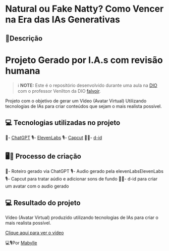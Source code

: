 # Natural ou Fake Natty? Como Vencer na Era das IAs Generativas

## 🚀Descrição

# Projeto Gerado por I.A.s com revisão humana


 > ℹ️ **NOTE:** Este é o repositório desenvolvido durante uma aula na [DIO](https://dio.me) com o professor Venilton da DIO [falvojr](https://www.linkedin.com/in/falvojr).

Projeto com o objetivo de gerar um Vídeo (Avatar Virtual) Utilizando tecnologias de IAs para criar conteúdos que sejam o mais realista possível.

## 💻 Tecnologias utilizadas no projeto

📝- [ChatGPT](https://chat.openai.com/) 
🎙️- [ElevenLabs](https://beta.elevenlabs.io/)
🎙️- [Capcut](https://www.capcut.com/pt-br/)
👩‍🦰- [d-id](https://www.d-id.com/)



## 🖥️🎦 Processo de criação

📝- Roteiro gerado via ChatGPT
🎙️- Audio gerado pela elevenLabsElevenLabs
🎙️- Capcut para tratar aúdio e adicionar sons de fundo
👩‍🦰- d-id para criar um avatar com o audio gerado



## 💻 Resultado do projeto

 Vídeo (Avatar Virtual) produzido utilizando tecnologias de IAs para criar o mais realista possível.
 
<p align="left">
    <a href="https://studio.d-id.com/share?id=05cd5d208bbcce4fd748dfc282edf055&utm_source=copy">Clique aqui para ver o vídeo</a>
</p>


💻🎙️Por [Mabylle](https://github.com/Mabylle)
